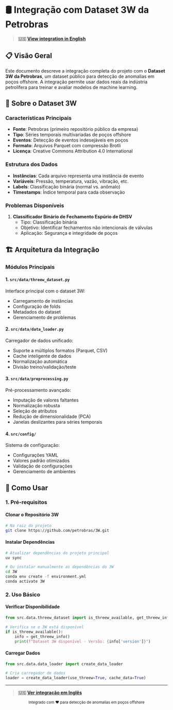 # 🛢️ Integração com Dataset 3W da Petrobras

> **🇺🇸 [View integration in English](3W_INTEGRATION.md)**

## 📋 Visão Geral

Este documento descreve a integração completa do projeto com o **Dataset 3W da Petrobras**, um dataset público para detecção de anomalias em poços offshore. A integração permite usar dados reais da indústria petrolífera para treinar e avaliar modelos de machine learning.

## 🎯 Sobre o Dataset 3W

### Características Principais

- **Fonte**: Petrobras (primeiro repositório público da empresa)
- **Tipo**: Séries temporais multivariadas de poços offshore
- **Eventos**: Detecção de eventos indesejáveis em poços
- **Formato**: Arquivos Parquet com compressão Brotli
- **Licença**: Creative Commons Attribution 4.0 International

### Estrutura dos Dados

- **Instâncias**: Cada arquivo representa uma instância de evento
- **Variáveis**: Pressão, temperatura, vazão, vibração, etc.
- **Labels**: Classificação binária (normal vs. anômalo)
- **Timestamps**: Índice temporal para cada observação

### Problemas Disponíveis

1. **Classificador Binário de Fechamento Espúrio de DHSV**
   - Tipo: Classificação binária
   - Objetivo: Identificar fechamentos não intencionais de válvulas
   - Aplicação: Segurança e integridade de poços

## 🏗️ Arquitetura da Integração

### Módulos Principais

#### 1. `src/data/threew_dataset.py`

Interface principal com o dataset 3W:

- Carregamento de instâncias
- Configuração de folds
- Metadados do dataset
- Gerenciamento de problemas

#### 2. `src/data/data_loader.py`

Carregador de dados unificado:

- Suporte a múltiplos formatos (Parquet, CSV)
- Cache inteligente de dados
- Normalização automática
- Divisão treino/validação/teste

#### 3. `src/data/preprocessing.py`

Pré-processamento avançado:

- Imputação de valores faltantes
- Normalização robusta
- Seleção de atributos
- Redução de dimensionalidade (PCA)
- Janelas deslizantes para séries temporais

#### 4. `src/config/`

Sistema de configuração:

- Configurações YAML
- Valores padrão otimizados
- Validação de configurações
- Gerenciamento de ambientes

## 🚀 Como Usar

### 1. Pré-requisitos

#### Clonar o Repositório 3W

```bash
# Na raiz do projeto
git clone https://github.com/petrobras/3W.git
```

#### Instalar Dependências

```bash
# Atualizar dependências do projeto principal
uv sync

# Ou instalar manualmente as dependências do 3W
cd 3W
conda env create -f environment.yml
conda activate 3W
```

### 2. Uso Básico

#### Verificar Disponibilidade

```python
from src.data.threew_dataset import is_threew_available, get_threew_info

# Verifica se o 3W está disponível
if is_threew_available():
    info = get_threew_info()
    print(f"Dataset 3W disponível - Versão: {info['version']}")
```

#### Carregar Dados

```python
from src.data.data_loader import create_data_loader

# Cria carregador de dados
loader = create_data_loader(use_threew=True, cache_data=True)
```

---

> **🇺🇸 [Ver integração em Inglês](3W_INTEGRATION.md)**

<div align="center">
  <sub>Integrado com ❤️ para detecção de anomalias em poços offshore</sub>
</div>
